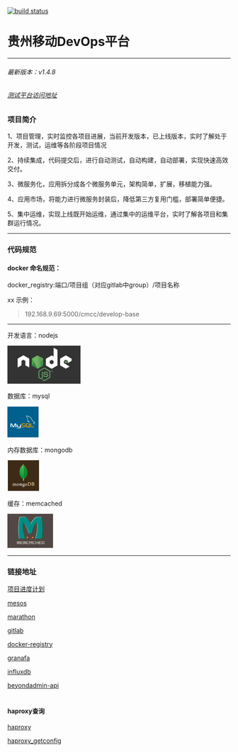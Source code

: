 [![build status](http://192.168.9.68/cmcc/develop-base/badges/dev/build.svg)](http://192.168.9.68/cmcc/develop-base/commits/dev)

# 贵州移动DevOps平台
------------
###### 最新版本：v1.4.8
###### <a href="http://192.168.9.61:10003">测试平台访问地址</a>

### 项目简介

1、项目管理，实时监控各项目进展，当前开发版本，已上线版本，实时了解处于开发，测试，运维等各阶段项目情况

2、持续集成，代码提交后，进行自动测试，自动构建，自动部署，实现快速高效交付。

3、微服务化，应用拆分成各个微服务单元，架构简单，扩展，移植能力强。

4、应用市场，将能力进行微服务封装后，降低第三方复用门槛，部署简单便捷。

5、集中运维，实现上线既开始运维，通过集中的运维平台，实时了解各项目和集群运行情况。


***************


### 代码规范


#### docker 命名规范：
>
docker_registry:端口/项目组（对应gitlab中group）/项目名称

xx
示例：

> 192.168.9.69:5000/cmcc/develop-base    


***************

开发语言：nodejs

<img src="Code/develop-base/public/static/images/nodejs.png"> 

数据库：mysql

<img src="Code/develop-base/public/static/images/mysql.png"> 

内存数据库：mongodb

<img src="Code/develop-base/public/static/images/mongodb.png"> 

缓存：memcached

<img src="Code/develop-base/public/static/images/memcached.png"> 

------
### 链接地址
<a href="http://192.168.9.69:18081/devops/index.html">项目进度计划</a>

<a href="http://192.168.9.65:5050">mesos</a>

<a href="http://192.168.9.61:8080">marathon</a>

<a href="http://192.168.9.68">gitlab</a>

<a href="http://192.168.9.69:18080">docker-registry</a>

<a href="http://192.168.9.69:3000">granafa</a>

<a href="http://192.168.9.69:8083">influxdb</a>

<a href="http://192.168.9.69:18081/beyondadmin/html/index.html">beyondadmin-api</a>



#
#### haproxy查询

<a href="http://192.168.9.61:9090/haproxy?stats">haproxy</a>

<a href="http://192.168.9.61:9090/_haproxy_getconfig">haproxy_getconfig</a>
